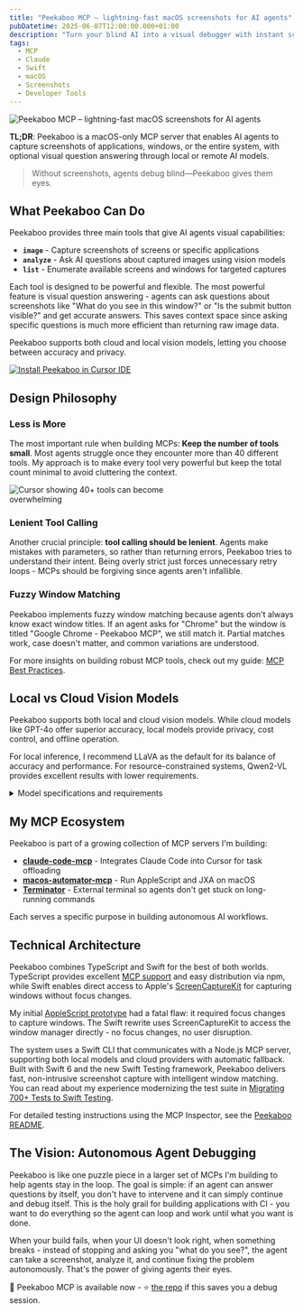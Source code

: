 ```yaml
---
title: "Peekaboo MCP – lightning-fast macOS screenshots for AI agents"
pubDatetime: 2025-06-07T12:00:00.000+01:00
description: "Turn your blind AI into a visual debugger with instant screenshot capture and analysis"
tags:
  - MCP
  - Claude
  - Swift
  - macOS
  - Screenshots
  - Developer Tools
---
```


![Peekaboo MCP – lightning-fast macOS screenshots for AI agents](/assets/img/2025/peekaboo-mcp-lightning-fast-macos-screenshots-for-ai-agents/banner.png)

**TL;DR**: Peekaboo is a macOS-only MCP server that enables AI agents to capture screenshots of applications, windows, or the entire system, with optional visual question answering through local or remote AI models.

> Without screenshots, agents debug blind—Peekaboo gives them eyes.

## What Peekaboo Can Do

Peekaboo provides three main tools that give AI agents visual capabilities:

- **`image`** - Capture screenshots of screens or specific applications
- **`analyze`** - Ask AI questions about captured images using vision models
- **`list`** - Enumerate available screens and windows for targeted captures

Each tool is designed to be powerful and flexible. The most powerful feature is visual question answering - agents can ask questions about screenshots like "What do you see in this window?" or "Is the submit button visible?" and get accurate answers. This saves context space since asking specific questions is much more efficient than returning raw image data.

Peekaboo supports both cloud and local vision models, letting you choose between accuracy and privacy.

<div class="cursor-install-button">
  <a href="cursor://anysphere.cursor-deeplink/mcp/install?name=peekaboo&config=ewogICJjb21tYW5kIjogIm5weCIsCiAgImFyZ3MiOiBbCiAgICAiLXkiLAogICAgIkBzdGVpcGV0ZS9wZWVrYWJvby1tY3AiCiAgXSwKICAiZW52IjogewogICAgIlBFRUtBQk9PX0FJX1BST1ZJREVSUyI6ICJvbGxhbWEvbGxhdmE6bGF0ZXN0IgogIH0KfQ==">
    <img class="dark-theme-img" src="https://cursor.com/deeplink/mcp-install-dark.png" alt="Install Peekaboo in Cursor IDE" />
    <img class="light-theme-img" src="https://cursor.com/deeplink/mcp-install-light.png" alt="Install Peekaboo in Cursor IDE" />
  </a>
</div>

<style>
.prose .cursor-install-button {
  margin: 0.5rem 0 !important;
}
.cursor-install-button a {
  display: inline-block;
  border: none !important;
  box-shadow: none !important;
}
.prose .cursor-install-button img {
  border: none !important;
  box-shadow: none !important;
  max-width: 200px;
  height: auto;
  margin: 0 !important;
}
/* Theme switching */
html[data-theme="light"] .dark-theme-img {
  display: none;
}
html[data-theme="light"] .light-theme-img {
  display: block;
}
html[data-theme="dark"] .dark-theme-img,
html:not([data-theme]) .dark-theme-img {
  display: block;
}
html[data-theme="dark"] .light-theme-img,
html:not([data-theme]) .light-theme-img {
  display: none;
}
</style>

## Design Philosophy

### Less is More

The most important rule when building MCPs: **Keep the number of tools small**. Most agents struggle once they encounter more than 40 different tools. My approach is to make every tool very powerful but keep the total count minimal to avoid cluttering the context.

<img src="/assets/img/2025/peekaboo-mcp-lightning-fast-macos-screenshots-for-ai-agents/cursor-40-tools.png" alt="Cursor showing 40+ tools can become overwhelming" style="max-width: 100%; height: auto;" class="responsive-cursor-tools" />

<style>
@media (min-width: 768px) {
  .responsive-cursor-tools {
    max-width: 70% !important;
  }
}
</style>

### Lenient Tool Calling

Another crucial principle: **tool calling should be lenient**. Agents make mistakes with parameters, so rather than returning errors, Peekaboo tries to understand their intent. Being overly strict just forces unnecessary retry loops - MCPs should be forgiving since agents aren't infallible.

### Fuzzy Window Matching

Peekaboo implements fuzzy window matching because agents don't always know exact window titles. If an agent asks for "Chrome" but the window is titled "Google Chrome - Peekaboo MCP", we still match it. Partial matches work, case doesn't matter, and common variations are understood.

For more insights on building robust MCP tools, check out my guide: [MCP Best Practices](/posts/mcp-best-practices).

## Local vs Cloud Vision Models

Peekaboo supports both local and cloud vision models. While cloud models like GPT-4o offer superior accuracy, local models provide privacy, cost control, and offline operation.

For local inference, I recommend LLaVA as the default for its balance of accuracy and performance. For resource-constrained systems, Qwen2-VL provides excellent results with lower requirements.

<details>
<summary>Model specifications and requirements</summary>

**[LLaVA](https://ollama.com/library/llava) (Large Language and Vision Assistant)**
- `llava:7b` - ~4.5GB download, ~8GB RAM required
- `llava:13b` - ~8GB download, ~16GB RAM required  
- `llava:34b` - ~20GB download, ~40GB RAM required
- Best overall quality for vision tasks

**[Qwen2-VL](https://ollama.com/library/qwen2-vl)**
- `qwen2-vl:7b` - ~4GB download, ~6GB RAM required
- Excellent performance with lower resource requirements
- Ideal for less powerful machines

**Installation:**
```bash
# Install your chosen model
ollama pull llava:latest        # or llava:7b, llava:13b, etc.
ollama pull qwen2-vl:7b        # for resource-constrained systems
```

</details>

## My MCP Ecosystem

Peekaboo is part of a growing collection of MCP servers I'm building:

- **[claude-code-mcp](https://github.com/steipete/claude-code-mcp)** - Integrates Claude Code into Cursor for task offloading
- **[macos-automator-mcp](https://github.com/steipete/macos-automator-mcp)** - Run AppleScript and JXA on macOS  
- **[Terminator](https://github.com/steipete/Terminator)** - External terminal so agents don't get stuck on long-running commands

Each serves a specific purpose in building autonomous AI workflows.

## Technical Architecture

Peekaboo combines TypeScript and Swift for the best of both worlds. TypeScript provides excellent [MCP support](https://github.com/modelcontextprotocol/typescript-sdk) and easy distribution via npm, while Swift enables direct access to Apple's [ScreenCaptureKit](https://developer.apple.com/documentation/screencapturekit) for capturing windows without focus changes.

My initial [AppleScript prototype](https://github.com/steipete/Peekaboo/blob/main/peekaboo.scpt) had a fatal flaw: it required focus changes to capture windows. The Swift rewrite uses ScreenCaptureKit to access the window manager directly - no focus changes, no user disruption.

The system uses a Swift CLI that communicates with a Node.js MCP server, supporting both local models and cloud providers with automatic fallback. Built with Swift 6 and the new Swift Testing framework, Peekaboo delivers fast, non-intrusive screenshot capture with intelligent window matching. You can read about my experience modernizing the test suite in [Migrating 700+ Tests to Swift Testing](/posts/migrating-700-tests-to-swift-testing).

For detailed testing instructions using the MCP Inspector, see the [Peekaboo README](https://github.com/steipete/Peekaboo#testing--debugging).

## The Vision: Autonomous Agent Debugging

Peekaboo is like one puzzle piece in a larger set of MCPs I'm building to help agents stay in the loop. The goal is simple: if an agent can answer questions by itself, you don't have to intervene and it can simply continue and debug itself. This is the holy grail for building applications with CI - you want to do everything so the agent can loop and work until what you want is done.

When your build fails, when your UI doesn't look right, when something breaks - instead of stopping and asking you "what do you see?", the agent can take a screenshot, analyze it, and continue fixing the problem autonomously. That's the power of giving agents their eyes.

👻 Peekaboo MCP is available now - ⭐ [the repo](https://github.com/steipete/Peekaboo) if this saves you a debug session.